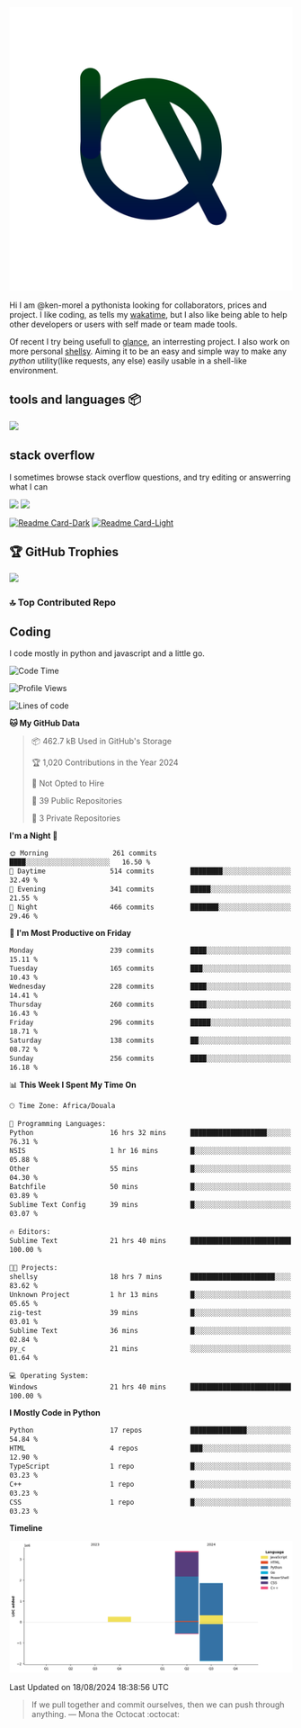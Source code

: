 ![My logo](ama.svg)

Hi I am @ken-morel a pythonista looking for collaborators, prices and project.
I like coding, as tells my [wakatime](https://wakatime.com/@kenmorel), but I also like being able to help
other developers or users with self made or team made tools.

Of recent I try being usefull to [glance](https://github.com/glanceapp/glance), an interresting project.
I also work on more personal [shellsy](https://github.com/ken-morel/shellsy). Aiming it to be an easy and
simple way to make any *python* utility(like requests, any else) easily usable in a shell-like environment.

## tools and languages 📦

![](https://skillicons.dev/icons?i=python,go,sublime,windows,svelte,railway,vercel,regex,javascript,html,svg,css,sass,cpp,arduino,github,jquery,gmail,md,powershell,docker,mysql,sqlite,postgres,linkedin,ts&perline=7)

## stack overflow

I sometimes browse stack overflow questions, and try editing or answerring what I can

[![](https://stackoverflow.com/users/flair/22719308.png?theme=dark&cache=300#gh-dark-mode-only)](https://stackoverflow.com/users/22719308/ken-morel#gh-dark-mode-only)
[![](https://stackoverflow.com/users/flair/22719308.png?theme=light&cache=300#gh-light-mode-only)](https://stackoverflow.com/users/22719308/ken-morel#gh-light-mode-only)
<!--## gists
[![Gist Card-Dark](https://ken-morel-stats.vercel.app/api/gist?id=aa1e2aab3af5162a7fc10540d4c6b014&theme=nord&bg_color=00114455&hide_border=true&border_radius=20#gh-dark-mode-only)](https://gist.github.com/ken-morel/aa1e2aab3af5162a7fc10540d4c6b014#gh-dark-mode-only)
[![Gist Card-Light](https://ken-morel-stats.vercel.app/api/gist?id=aa1e2aab3af5162a7fc10540d4c6b014&theme=view&bg_color=aabbff33&hide_border=true&border_radius=20#gh-light-mode-only)](https://gist.github.com/ken-morel/aa1e2aab3af5162a7fc10540d4c6b014#gh-light-mode-only)
-->

[![Readme Card-Dark](https://github-readme-stats.vercel.app/api/pin/?username=ken-morel&repo=gama&theme=nord&bg_color=55114455&hide_border=true&border_radius=20#gh-dark-mode-only)](https://github.com/ken-morel/pyoload#gh-dark-mode-only)
[![Readme Card-Light](https://github-readme-stats.vercel.app/api/pin/?username=ken-morel&repo=gama&theme=view&bg_color=ffaaee33&hide_border=true&border_radius=20#gh-light-mode-only)](https://github.com/ken-morel/pyoload#gh-light-mode-only)

## 🏆 GitHub Trophies
![](https://github-profile-trophy.vercel.app/?username=ken-morel&theme=monokai&bg_color=00554455&column=3&margin-w=10&no-frame=true)

### 🔝 Top Contributed Repo
<!--![](https://github-contributor-stats.vercel.app/api?username=ken-morel&limit=5&theme=nord&combine_all_yearly_contributions=true&border_radius=20&bg_color=22441155&border_radius=20&hide_border=true)
<div align="center">
    <a href="https://github.com/ken-morel">
        <img src="https://github-readme-activity-graph.vercel.app/graph?username=ken-morel&theme=react-dark&hide_border=true&hide_title=false&area=true&custom_title=Total%20contribution%20graph%20in%20all%20repo" width="96%" alt="activity graph">
    </a>
</div>-->



## Coding
I code mostly in python and javascript and a little go.

<!--START_SECTION:waka-->
![Code Time](http://img.shields.io/badge/Code%20Time-428%20hrs%2022%20mins-blue)

![Profile Views](http://img.shields.io/badge/Profile%20Views-80-blue)

![Lines of code](https://img.shields.io/badge/From%20Hello%20World%20I%27ve%20Written-5.5%20million%20lines%20of%20code-blue)

**🐱 My GitHub Data** 

> 📦 462.7 kB Used in GitHub's Storage 
 > 
> 🏆 1,020 Contributions in the Year 2024
 > 
> 🚫 Not Opted to Hire
 > 
> 📜 39 Public Repositories 
 > 
> 🔑 3 Private Repositories 
 > 
**I'm a Night 🦉** 

```text
🌞 Morning                261 commits         ████░░░░░░░░░░░░░░░░░░░░░   16.50 % 
🌆 Daytime                514 commits         ████████░░░░░░░░░░░░░░░░░   32.49 % 
🌃 Evening                341 commits         █████░░░░░░░░░░░░░░░░░░░░   21.55 % 
🌙 Night                  466 commits         ███████░░░░░░░░░░░░░░░░░░   29.46 % 
```
📅 **I'm Most Productive on Friday** 

```text
Monday                   239 commits         ████░░░░░░░░░░░░░░░░░░░░░   15.11 % 
Tuesday                  165 commits         ███░░░░░░░░░░░░░░░░░░░░░░   10.43 % 
Wednesday                228 commits         ████░░░░░░░░░░░░░░░░░░░░░   14.41 % 
Thursday                 260 commits         ████░░░░░░░░░░░░░░░░░░░░░   16.43 % 
Friday                   296 commits         █████░░░░░░░░░░░░░░░░░░░░   18.71 % 
Saturday                 138 commits         ██░░░░░░░░░░░░░░░░░░░░░░░   08.72 % 
Sunday                   256 commits         ████░░░░░░░░░░░░░░░░░░░░░   16.18 % 
```


📊 **This Week I Spent My Time On** 

```text
🕑︎ Time Zone: Africa/Douala

💬 Programming Languages: 
Python                   16 hrs 32 mins      ███████████████████░░░░░░   76.31 % 
NSIS                     1 hr 16 mins        █░░░░░░░░░░░░░░░░░░░░░░░░   05.88 % 
Other                    55 mins             █░░░░░░░░░░░░░░░░░░░░░░░░   04.30 % 
Batchfile                50 mins             █░░░░░░░░░░░░░░░░░░░░░░░░   03.89 % 
Sublime Text Config      39 mins             █░░░░░░░░░░░░░░░░░░░░░░░░   03.07 % 

🔥 Editors: 
Sublime Text             21 hrs 40 mins      █████████████████████████   100.00 % 

🐱‍💻 Projects: 
shellsy                  18 hrs 7 mins       █████████████████████░░░░   83.62 % 
Unknown Project          1 hr 13 mins        █░░░░░░░░░░░░░░░░░░░░░░░░   05.65 % 
zig-test                 39 mins             █░░░░░░░░░░░░░░░░░░░░░░░░   03.01 % 
Sublime Text             36 mins             █░░░░░░░░░░░░░░░░░░░░░░░░   02.84 % 
py_c                     21 mins             ░░░░░░░░░░░░░░░░░░░░░░░░░   01.64 % 

💻 Operating System: 
Windows                  21 hrs 40 mins      █████████████████████████   100.00 % 
```

**I Mostly Code in Python** 

```text
Python                   17 repos            ██████████████░░░░░░░░░░░   54.84 % 
HTML                     4 repos             ███░░░░░░░░░░░░░░░░░░░░░░   12.90 % 
TypeScript               1 repo              █░░░░░░░░░░░░░░░░░░░░░░░░   03.23 % 
C++                      1 repo              █░░░░░░░░░░░░░░░░░░░░░░░░   03.23 % 
CSS                      1 repo              █░░░░░░░░░░░░░░░░░░░░░░░░   03.23 % 
```



**Timeline**

![Lines of Code chart](https://raw.githubusercontent.com/ken-morel/ken-morel/main/assets/bar_graph.png)


 Last Updated on 18/08/2024 18:38:56 UTC
<!--END_SECTION:waka-->
<!--### I call you number:
![Visitor Count](https://profile-counter.glitch.me/{ken-morel}/count.svg)
![](https://komarev.com/ghpvc/?username=ken-morel&color=553300&style=flat&label=views)
-->
> If we pull together and commit ourselves, then we can push through anything.
— Mona the Octocat :octocat:

